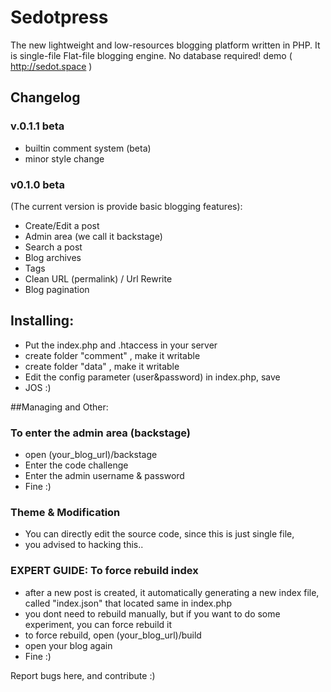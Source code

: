 # Sedotpress
The new lightweight and low-resources blogging platform written in PHP. It is single-file Flat-file blogging engine. No database required! demo ( http://sedot.space )
## Changelog

### v.0.1.1 beta
* builtin comment system (beta)
* minor style change

### v0.1.0 beta
(The current version is provide basic blogging features):
* Create/Edit a post
* Admin area (we call it backstage)
* Search a post
* Blog archives
* Tags
* Clean URL (permalink) / Url Rewrite
* Blog pagination

## Installing:
* Put the index.php and .htaccess in your server
* create folder "comment" , make it writable
* create folder "data" , make it writable
* Edit the config parameter (user&password) in index.php, save
* JOS :)

##Managing and Other:

### To enter the admin area (backstage)
* open (your_blog_url)/backstage
* Enter the code challenge
* Enter the admin username & password
* Fine :)

### Theme & Modification
* You can directly edit the source code, since this is just single file,
* you advised to hacking this..


### EXPERT GUIDE: To force rebuild index
* after a new post is created, it automatically generating a new index file, called "index.json" that located same in index.php
* you dont need to rebuild manually, but if you want to do some experiment, you can force rebuild it
* to force rebuild, open (your_blog_url)/build
* open your blog again
* Fine :)

Report bugs here, and contribute :)

